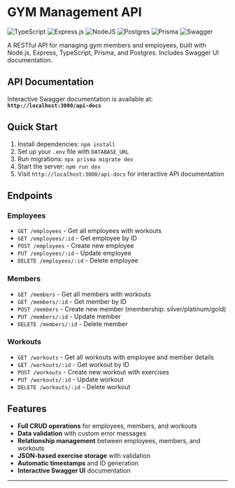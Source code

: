 # GYM Management API

![TypeScript](https://img.shields.io/badge/typescript-%23007ACC.svg?style=for-the-badge&logo=typescript&logoColor=white)
![Express.js](https://img.shields.io/badge/express.js-%23404d59.svg?style=for-the-badge&logo=express&logoColor=%2361DAFB)
![NodeJS](https://img.shields.io/badge/node.js-6DA55F?style=for-the-badge&logo=node.js&logoColor=white)
![Postgres](https://img.shields.io/badge/postgres-%23316192.svg?style=for-the-badge&logo=postgresql&logoColor=white)
![Prisma](https://img.shields.io/badge/Prisma-3982CE?style=for-the-badge&logo=Prisma&logoColor=white)
![Swagger](https://img.shields.io/badge/-Swagger-%23Clojure?style=for-the-badge&logo=swagger&logoColor=white)

A RESTful API for managing gym members and employees, built with Node.js, Express, TypeScript, Prisma, and Postgres.
Includes Swagger UI documentation.

## API Documentation

Interactive Swagger documentation is available at: **`http://localhost:3000/api-docs`**

## Quick Start

1. Install dependencies: `npm install`
2. Set up your `.env` file with `DATABASE_URL`
3. Run migrations: `npx prisma migrate dev`
4. Start the server: `npm run dev`
5. Visit `http://localhost:3000/api-docs` for interactive API documentation

## Endpoints

### Employees

- `GET /employees` - Get all employees with workouts
- `GET /employees/:id` - Get employee by ID
- `POST /employees` - Create new employee
- `PUT /employees/:id` - Update employee
- `DELETE /employees/:id` - Delete employee

### Members

- `GET /members` - Get all members with workouts
- `GET /members/:id` - Get member by ID
- `POST /members` - Create new member (membership: silver/platinum/gold)
- `PUT /members/:id` - Update member
- `DELETE /members/:id` - Delete member

### Workouts

- `GET /workouts` - Get all workouts with employee and member details
- `GET /workouts/:id` - Get workout by ID
- `POST /workouts` - Create new workout with exercises
- `PUT /workouts/:id` - Update workout
- `DELETE /workouts/:id` - Delete workout

## Features

- **Full CRUD operations** for employees, members, and workouts
- **Data validation** with custom error messages
- **Relationship management** between employees, members, and workouts
- **JSON-based exercise storage** with validation
- **Automatic timestamps** and ID generation
- **Interactive Swagger UI** documentation

---

